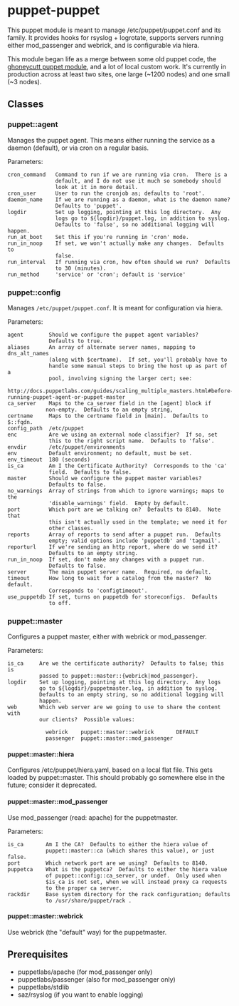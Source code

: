 # puppet-puppet

This puppet module is meant to manage /etc/puppet/puppet.conf and its
family.  It provides hooks for rsyslog + logrotate, supports servers
running either mod\_passenger and webrick, and is configurable via hiera.

This module began life as a merge between
some old puppet code, the [ghoneycutt puppet
module](https://github.com/ghoneycutt/puppet-module-puppet), and a lot
of local custom work.  It's currently in production across at least two
sites, one large (~1200 nodes) and one small (~3 nodes).

## Classes

### puppet::agent

Manages the puppet agent.  This means either running the service as a
daemon (default), or via cron on a regular basis.

Parameters:

    cron_command   Command to run if we are running via cron.  There is a
                   default, and I do not use it much so somebody should
                   look at it in more detail.
    cron_user      User to run the cronjob as; defaults to 'root'.
    daemon_name    If we are running as a daemon, what is the daemon name?
                   Defaults to 'puppet'.
    logdir         Set up logging, pointing at this log directory.  Any
                   logs go to ${logdir}/puppet.log, in addition to syslog.
                   Defaults to 'false', so no additional logging will happen.
    run_at_boot    Set this if you're running in 'cron' mode.
    run_in_noop    If set, we won't actually make any changes.  Defaults to
                   false.
    run_interval   If running via cron, how often should we run?  Defaults
                   to 30 (minutes).
    run_method     'service' or 'cron'; default is 'service'

### puppet::config

Manages `/etc/puppet/puppet.conf`.  It is meant for configuration via hiera.

Parameters:

    agent        Should we configure the puppet agent variables?
                 Defaults to true.
    aliases      An array of alternate server names, mapping to dns_alt_names
                 (along with $certname).  If set, you'll probably have to
                 handle some manual steps to bring the host up as part of a
                 pool, involving signing the larger cert; see:
                     http://docs.puppetlabs.com/guides/scaling_multiple_masters.html#before-running-puppet-agent-or-puppet-master
    ca_server    Maps to the ca_server field in the [agent] block if
                non-empty.  Defaults to an empty string,
    certname     Maps to the certname field in [main].  Defaults to $::fqdn.
    config_path  /etc/puppet
    enc          Are we using an external node classifier?  If so, set
                 this to the right script name.  Defaults to 'false'.
    envdir       /etc/puppet/environments
    env          Default environment; no default, must be set.
    env_timeout  180 (seconds)
    is_ca        Am I the Certificate Authority?  Corresponds to the 'ca'
                 field.  Defaults to false.
    master       Should we configure the puppet master variables?
                 Defaults to false.
    no_warnings  Array of strings from which to ignore warnings; maps to the
                 'disable_warnings' field.  Empty by default.
    port         Which port are we talking on?  Defaults to 8140.  Note that
                 this isn't actually used in the template; we need it for
                 other classes.
    reports      Array of reports to send after a puppet run.  Defaults
                 empty; valid options include 'puppetdb' and 'tagmail'.
    reporturl    If we're sending an http report, where do we send it?
                 Defaults to an empty string.
    run_in_noop  If set, don't make any changes with a puppet run.
                 Defaults to false.
    server       The main puppet server name.  Required, no default.
    timeout      How long to wait for a catalog from the master?  No default.
                 Corresponds to 'configtimeout'.
    use_puppetdb If set, turns on puppetdb for storeconfigs.  Defaults
                 to off.

### puppet::master

Configures a puppet master, either with webrick or mod\_passenger.

Parameters:

    is_ca     Are we the certificate authority?  Defaults to false; this is
              passed to puppet::master::{webrick|mod_passenger}.
    logdir    Set up logging, pointing at this log directory.  Any logs
              go to ${logdir}/puppetmaster.log, in addition to syslog.
              Defaults to an empty string, so no additional logging will
              happen.
    web       Which web server are we going to use to share the content with
              our clients?  Possible values:

                webrick    puppet::master::webrick       DEFAULT
                passenger  puppet::master::mod_passenger

#### puppet::master::hiera

Configures /etc/puppet/hiera.yaml, based on a local flat file.  This gets
loaded by puppet::master.  This should probably go somewhere else in the
future; consider it deprecated.

#### puppet::master::mod\_passenger

Use mod\_passenger (read: apache) for the puppetmaster.

Parameters:

    is_ca       Am I the CA?  Defaults to either the hiera value of
                puppet::master::ca (which shares this value), or just false.
    port        Which network port are we using?  Defaults to 8140.
    puppetca    What is the puppetca?  Defaults to either the hiera value
                of puppet::config::ca_server, or undef.  Only used when
                $is_ca is not set, when we will instead proxy ca requests
                to the proper ca server.
    rackdir     Base system directory for the rack configuration; defaults
                to /usr/share/puppet/rack .

#### puppet::master::webrick

Use webrick (the "default" way) for the puppetmaster.

## Prerequisites

* puppetlabs/apache (for mod\_passenger only)
* puppetlabs/passenger (also for mod\_passenger only)
* puppetlabs/stdlib
* saz/rsyslog (if you want to enable logging)
